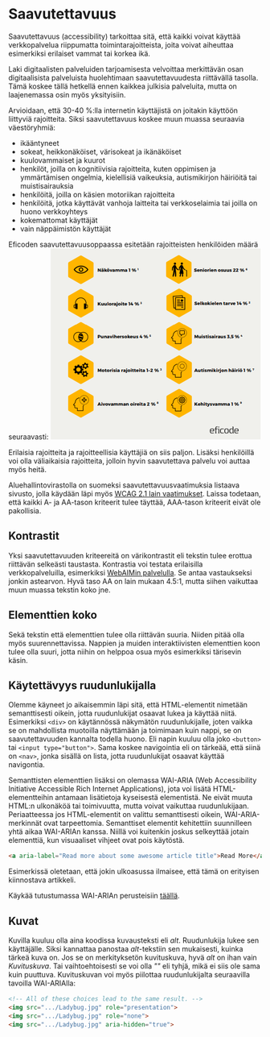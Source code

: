 # Saavutettavuus

Saavutettavuus (accessibility) tarkoittaa sitä, että kaikki voivat käyttää verkkopalvelua riippumatta toimintarajoitteista, joita voivat aiheuttaa esimerkiksi erilaiset vammat tai korkea ikä.

Laki digitaalisten palveluiden tarjoamisesta velvoittaa merkittävän osan digitaalisista palveluista huolehtimaan saavutettavuudesta riittävällä tasolla. Tämä koskee tällä hetkellä ennen kaikkea julkisia palveluita, mutta on laajenemassa osin myös yksityisiin.

Arvioidaan, että 30-40 %:lla internetin käyttäjistä on joitakin käyttöön liittyviä rajoitteita. Siksi saavutettavuus koskee muun muassa seuraavia väestöryhmiä:
- ikääntyneet
- sokeat, heikkonäköiset, värisokeat ja ikänäköiset
- kuulovammaiset ja kuurot
- henkilöt, joilla on kognitiivisia rajoitteita, kuten oppimisen ja ymmärtämisen ongelmia, kielellisiä vaikeuksia, autismikirjon häiriöitä tai muistisairauksia
- henkilöitä, joilla on käsien motoriikan rajoitteita
- henkilöitä, jotka käyttävät vanhoja laitteita tai verkkoselaimia tai joilla on huono verkkoyhteys
- kokemattomat käyttäjät
- vain näppäimistön käyttäjät

Eficoden saavutettavuusoppaassa esitetään rajoitteisten henkilöiden määrä seuraavasti:
![Arvio erilaisten rajoitteiden määrästä Suomessa](rajoitteiset.png)

Erilaisia rajoitteita ja rajoitteellisia käyttäjiä on siis paljon. Lisäksi henkilöillä voi olla väliaikaisia rajoitteita, jolloin hyvin saavutettava palvelu voi auttaa myös heitä.

Aluehallintovirastolla on suomeksi saavutettavuusvaatimuksia listaava sivusto, jolla käydään läpi myös [WCAG 2.1 lain vaatimukset](https://www.saavutettavuusvaatimukset.fi/digipalvelulain-vaatimukset/wcag-2-1/)<base target="_blank">. Laissa todetaan, että kaikki A- ja AA-tason kriteerit tulee täyttää, AAA-tason kriteerit eivät ole pakollisia.

## Kontrastit

Yksi saavutettavuuden kriteereitä on värikontrastit eli tekstin tulee erottua riittävän selkeästi taustasta. Kontrastia voi testata erilaisilla verkkopalveluilla, esimerkiksi [WebAIMin palvelulla](https://webaim.org/resources/contrastchecker/)<base target="_blank">. Se antaa vastaukseksi jonkin astearvon. Hyvä taso AA on lain mukaan 4.5:1, mutta siihen vaikuttaa muun muassa tekstin koko jne. 

## Elementtien koko

Sekä tekstin että elementtien tulee olla riittävän suuria. Niiden pitää olla myös suurennettavissa. Nappien ja muiden interaktiivisten elementtien koon tulee olla suuri, jotta niihin on helppoa osua myös esimerkiksi tärisevin käsin.

## Käytettävyys ruudunlukijalla

Olemme käyneet jo aikaisemmin läpi sitä, että HTML-elementit nimetään semanttisesti oikein, jotta ruudunlukijat osaavat lukea ja käyttää niitä. Esimerkiksi ``<div>`` on käytännössä näkymätön ruudunlukijalle, joten vaikka se on mahdollista muotoilla näyttämään ja toimimaan kuin nappi, se on saavutettavuuden kannalta todella huono. Eli napin kuuluu olla joko ``<button>`` tai ``<input type="button">``. Sama koskee navigointia eli on tärkeää, että siinä on ``<nav>``, jonka sisällä on lista, jotta ruudunlukijat osaavat käyttää navigontia.

Semanttisten elementtien lisäksi on olemassa WAI-ARIA (Web Accessibility Initiative Accessible Rich Internet Applications), jota voi lisätä HTML-elementteihin antamaan lisätietoja kyseisestä elementistä. Ne eivät muuta HTML:n ulkonäköä tai toimivuutta, mutta voivat vaikuttaa ruudunlukijaan. Periaatteessa jos HTML-elementit on valittu semanttisesti oikein, WAI-ARIA-merkinnät ovat tarpeettomia. Semanttiset elementit kehitettiin suunnilleen yhtä aikaa WAI-ARIAn kanssa. Niillä voi kuitenkin joskus selkeyttää jotain elementtiä, kun visuaaliset vihjeet ovat pois käytöstä. 

````html
<a aria-label="Read more about some awesome article title">Read More</a>
````

Esimerkissä oletetaan, että jokin ulkoasussa ilmaisee, että tämä on erityisen kiinnostava artikkeli.

Käykää tutustumassa WAI-ARIAn perusteisiin [täällä](https://web.dev/learn/accessibility/aria-html?continue=https%3A%2F%2Fweb.dev%2Flearn%2Faccessibility%23article-https%3A%2F%2Fweb.dev%2Flearn%2Faccessibility%2Faria-html)<base target="_blank">.

## Kuvat

Kuvilla kuuluu olla aina koodissa kuvausteksti eli *alt*. Ruudunlukija lukee sen käyttäjälle. Siksi kannattaa panostaa *alt*-tekstiin sen mukaisesti, kuinka tärkeä kuva on. Jos se on merkityksetön kuvituskuva, hyvä *alt* on ihan vain *Kuvituskuva*. Tai vaihtoehtoisesti se voi olla *""* eli tyhjä, mikä ei siis ole sama kuin puuttuva. Kuvituskuvan voi myös piilottaa ruudunlukijalta seuraavilla tavoilla WAI-ARIAlla: 

````html
<!-- All of these choices lead to the same result. -->
<img src=".../Ladybug.jpg" role="presentation">
<img src=".../Ladybug.jpg" role="none">
<img src=".../Ladybug.jpg" aria-hidden="true">
````
